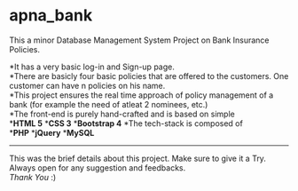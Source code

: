 # apna_bank

This a minor Database Management System Project on Bank Insurance Policies.

*It has a very basic log-in and Sign-up page.  
*There are basicly four basic policies that are offered to the customers. One customer can have n policies on his name.    
*This project ensures the real time approach of policy management of a bank (for example the need of atleat 2 nominees, etc.)  
*The front-end is purely hand-crafted and is based on simple  
*__HTML 5__ *__CSS 3__ *__Bootstrap 4__
*The tech-stack is composed of  
*__PHP__ *__jQuery__ *__MySQL__

---

This was the brief details about this project. Make sure to give it a Try.  
Always open for any suggestion and feedbacks.  
_Thank You_ :)
